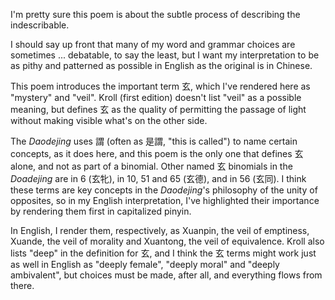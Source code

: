 I'm pretty sure this poem
is about the subtle process of
describing the indescribable.

I should say up front
that many of my word and grammar choices
are sometimes ... debatable,
to say the least,
but I want my interpretation to be
as pithy and patterned
as possible in English
as the original is in Chinese.

This poem introduces
the important term 玄,
which I've rendered here as
"mystery" and "veil".
Kroll (first edition)
doesn't list "veil"
as a possible meaning,
but defines 玄 as
the quality of permitting the passage of light
without making visible what's on the other side.

The _Daodejing_ uses 謂
(often as 是謂, "this is called")
to name certain concepts,
as it does here,
and this poem is the only one
that defines 玄 alone,
and not as part of a binomial.
Other named 玄 binomials
in the _Doadejing_
are in 6 (玄牝),
in 10, 51 and 65 (玄德),
and in 56 (玄同).
I think these terms
are key concepts in the _Daodejing_'s
philosophy of the unity of opposites,
so in my English interpretation,
I've highlighted their importance
by rendering them first
in capitalized pinyin.

In English,
I render them,
respectively,
as Xuanpin, the veil of emptiness,
Xuande, the veil of morality
and Xuantong, the veil of equivalence.
Kroll also lists "deep"
in the definition for 玄,
and I think the 玄 terms
might work just as well in English
as "deeply female",
"deeply moral"
and "deeply ambivalent",
but choices must be made,
after all,
and everything flows from there.
